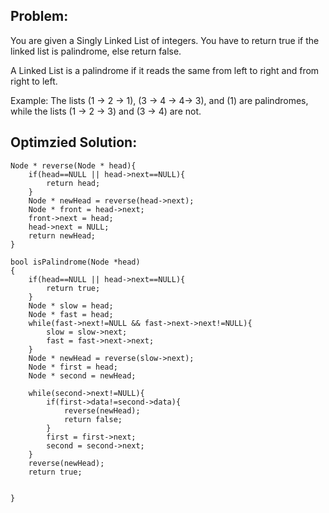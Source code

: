 ## Problem:
You are given a Singly Linked List of integers. You have to return true if the linked list is palindrome, else return false.



A Linked List is a palindrome if it reads the same from left to right and from right to left.



Example:
The lists (1 -> 2 -> 1), (3 -> 4 -> 4-> 3), and (1) are palindromes, while the lists (1 -> 2 -> 3) and (3 -> 4) are not.

## Optimzied Solution:

```
Node * reverse(Node * head){
    if(head==NULL || head->next==NULL){
        return head;
    }
    Node * newHead = reverse(head->next);
    Node * front = head->next;
    front->next = head;
    head->next = NULL;
    return newHead;
}

bool isPalindrome(Node *head)
{
    if(head==NULL || head->next==NULL){
        return true;
    }
    Node * slow = head;
    Node * fast = head;
    while(fast->next!=NULL && fast->next->next!=NULL){
        slow = slow->next;
        fast = fast->next->next;
    }
    Node * newHead = reverse(slow->next);
    Node * first = head;
    Node * second = newHead;

    while(second->next!=NULL){
        if(first->data!=second->data){
            reverse(newHead);
            return false;
        }
        first = first->next;
        second = second->next;
    }
    reverse(newHead);
    return true;


}
```